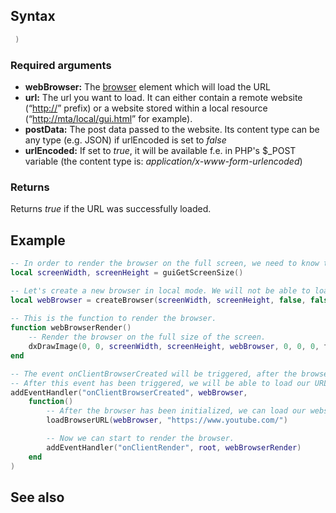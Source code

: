 Syntax
------

``` lua
 )
```

### Required arguments

-   **webBrowser:** The [browser](/Element/Browser.md "wikilink") element which will load the URL
-   **url:** The url you want to load. It can either contain a remote website (“<http://>” prefix) or a website stored within a local resource (“<http://mta/local/gui.html>” for example).
-   **postData:** The post data passed to the website. Its content type can be any type (e.g. JSON) if urlEncoded is set to *false*
-   **urlEncoded:** If set to *true*, it will be available f.e. in PHP's $\_POST variable (the content type is: *application/x-www-form-urlencoded*)

### Returns

Returns *true* if the URL was successfully loaded.

Example
-------

``` lua
-- In order to render the browser on the full screen, we need to know the dimensions.
local screenWidth, screenHeight = guiGetScreenSize()

-- Let's create a new browser in local mode. We will not be able to load an external URL.
local webBrowser = createBrowser(screenWidth, screenHeight, false, false)
    
-- This is the function to render the browser.
function webBrowserRender()
    -- Render the browser on the full size of the screen.
    dxDrawImage(0, 0, screenWidth, screenHeight, webBrowser, 0, 0, 0, tocolor(255,255,255,255), true)
end

-- The event onClientBrowserCreated will be triggered, after the browser has been initialized.
-- After this event has been triggered, we will be able to load our URL and start drawing.
addEventHandler("onClientBrowserCreated", webBrowser, 
    function()
        -- After the browser has been initialized, we can load our website.
        loadBrowserURL(webBrowser, "https://www.youtube.com/")

        -- Now we can start to render the browser.
        addEventHandler("onClientRender", root, webBrowserRender)
    end
)
```

See also
--------
